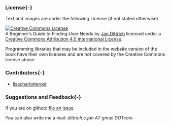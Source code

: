 ### License{-}

Text and images are under the following License (if not stated otherwise)

 <a rel="license" href="http://creativecommons.org/licenses/by/4.0/"><img alt="Creative Commons License" style="border-width:0" src="https://i.creativecommons.org/l/by/4.0/88x31.png" /></a><br /><span xmlns:dct="http://purl.org/dc/terms/" property="dct:title">A Beginner’s Guide to Finding User Needs</span> by <a xmlns:cc="http://creativecommons.org/ns#" href="https://github.com/jdittrich" property="cc:attributionName" rel="cc:attributionURL">Jan Dittrich</a>  licensed under a  <a rel="license" href="http://creativecommons.org/licenses/by/4.0/">Creative Commons Attribution 4.0 International License</a>.

Programming libraries that may be included in the website version of the book have their own licenses and are *not* covered by the Creative Commons license above.

### Contributers{-}

* [lisacharlotterost](https://github.com/lisacharlotterost)

### Suggestions and Feedback{-}

If you are on github: [file an issue](https://github.com/jdittrich/userNeedResearchBook/issues)

You can also write me a mail: *dittrich.c.jan AT gmail DOTcom*
